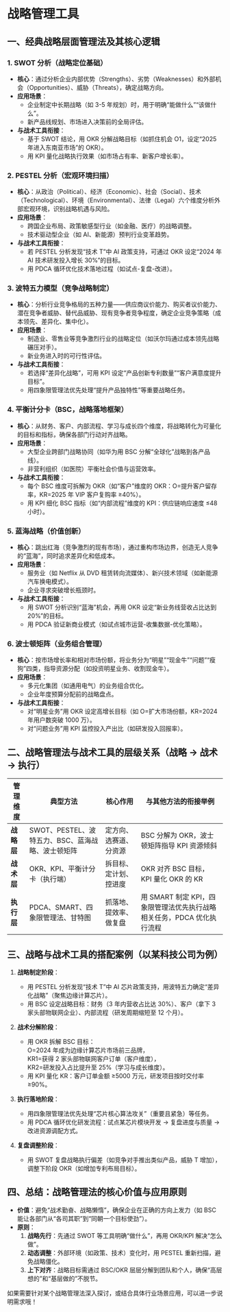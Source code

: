 # 战略管理工具

## **一、经典战略层面管理法及其核心逻辑**

### 1. **SWOT 分析（战略定位基础）**

- **核心**：通过分析企业内部优势（Strengths）、劣势（Weaknesses）和外部机会（Opportunities）、威胁（Threats），确定战略方向。
- **应用场景**：
  - 企业制定中长期战略（如 3-5 年规划）时，用于明确“能做什么”“该做什么”。
  - 新产品线规划、市场进入决策前的全局评估。
- **与战术工具衔接**：
  - 基于 SWOT 结论，用 OKR 分解战略目标（如抓住机会 O1，设定“2025 年进入东南亚市场”的 OKR）。
  - 用 KPI 量化战略执行效果（如市场占有率、新客户增长率）。

### 2. **PESTEL 分析（宏观环境扫描）**

- **核心**：从政治（Political）、经济（Economic）、社会（Social）、技术（Technological）、环境（Environmental）、法律（Legal）六个维度分析外部宏观环境，识别战略机遇与风险。
- **应用场景**：
  - 跨国企业布局、政策敏感型行业（如金融、医疗）的战略调整。
  - 技术驱动型企业（如 AI、新能源）预判行业变革趋势。
- **与战术工具衔接**：
  - 若 PESTEL 分析发现“技术 T”中 AI 政策支持，可通过 OKR 设定“2024 年 AI 技术研发投入增长 30%”的目标。
  - 用 PDCA 循环优化技术落地过程（如试点-复盘-改进）。

### 3. **波特五力模型（竞争战略制定）**

- **核心**：分析行业竞争格局的五种力量——供应商议价能力、购买者议价能力、潜在竞争者威胁、替代品威胁、现有竞争者竞争程度，确定企业竞争策略（成本领先、差异化、集中化）。
- **应用场景**：
  - 制造业、零售业等竞争激烈行业的战略定位（如沃尔玛通过成本领先战略碾压对手）。
  - 新业务进入时的可行性评估。
- **与战术工具衔接**：
  - 若选择“差异化战略”，可用 KPI 设定“产品创新专利数量”“客户满意度提升目标”。
  - 用四象限管理法优先处理“提升产品独特性”等重要战略任务。

### 4. **平衡计分卡（BSC，战略落地框架）**

- **核心**：从财务、客户、内部流程、学习与成长四个维度，将战略转化为可量化的目标和指标，确保各部门行动对齐战略。
- **应用场景**：
  - 大型企业跨部门战略协同（如华为用 BSC 分解“全球化”战略到各产品线）。
  - 非营利组织（如医院）平衡社会价值与运营效率。
- **与战术工具衔接**：
  - 每个 BSC 维度可拆解为 OKR（如“客户”维度的 OKR：O=提升客户留存率，KR=2025 年 VIP 客户复购率 ≥40%）。
  - 用 KPI 细化 BSC 指标（如“内部流程”维度的 KPI：供应链响应速度 ≤48 小时）。

### 5. **蓝海战略（价值创新）**

- **核心**：跳出红海（竞争激烈的现有市场），通过重构市场边界，创造无人竞争的“蓝海”，同时追求差异化和低成本。
- **应用场景**：
  - 服务业（如 Netflix 从 DVD 租赁转向流媒体）、新兴技术领域（如新能源汽车换电模式）。
  - 企业寻求突破增长瓶颈时。
- **与战术工具衔接**：
  - 用 SWOT 分析识别“蓝海”机会，再用 OKR 设定“新业务线营收占比达到 20%”的目标。
  - 用 PDCA 验证新商业模式（如试点城市运营-收集数据-优化策略）。

### 6. **波士顿矩阵（业务组合管理）**

- **核心**：按市场增长率和相对市场份额，将业务分为“明星”“现金牛”“问题”“瘦狗”四类，指导资源分配（如投资明星业务、收割现金牛）。
- **应用场景**：
  - 多元化集团（如通用电气）的业务组合优化。
  - 企业年度预算分配前的战略盘点。
- **与战术工具衔接**：
  - 对“明星业务”用 OKR 设定高增长目标（如 O=扩大市场份额，KR=2024 年用户数突破 1000 万）。
  - 对“问题业务”用 KPI 监控投入产出比（如研发投入回报率）。

## **二、战略管理法与战术工具的层级关系（战略 → 战术 → 执行）**

| 管理维度   | 典型方法                                          | 核心作用               | 与其他方法的衔接举例                                                   |
| ---------- | ------------------------------------------------- | ---------------------- | ---------------------------------------------------------------------- |
| **战略层** | SWOT、PESTEL、波特五力、BSC、蓝海战略、波士顿矩阵 | 定方向、选赛道、分资源 | BSC 分解为 OKR，波士顿矩阵指导 KPI 资源倾斜                            |
| **战术层** | OKR、KPI、平衡计分卡（执行端）                    | 拆目标、定计划、控进度 | OKR 对齐 BSC 目标，KPI 量化 OKR 的 KR                                  |
| **执行层** | PDCA、SMART、四象限管理法、甘特图                 | 抓落地、提效率、做复盘 | 用 SMART 制定 KPI，四象限管理法优先执行战略相关任务，PDCA 优化执行流程 |

## **三、战略与战术工具的搭配案例（以某科技公司为例）**

1. **战略制定阶段**：

   - 用 PESTEL 分析发现“技术 T”中 AI 芯片政策支持，用波特五力确定“差异化战略”（聚焦边缘计算芯片）。
   - 用 BSC 设定战略目标：财务（3 年内营收占比达 30%）、客户（拿下 3 家头部物联网企业）、内部流程（研发周期缩短至 12 个月）。

2. **战术分解阶段**：

   - 用 OKR 拆解 BSC 目标：  
     O=2024 年成为边缘计算芯片市场前三品牌，  
     KR1=获得 2 家头部物联网客户订单（客户维度），  
     KR2=研发投入占比提升至 25%（学习与成长维度）。
   - 用 KPI 量化 KR：客户订单金额 ≥5000 万元，研发项目按时交付率 ≥90%。

3. **执行落地阶段**：

   - 用四象限管理法优先处理“芯片核心算法攻关”（重要且紧急）等任务。
   - 用 PDCA 循环优化研发流程：试点某芯片模块开发 → 复盘进度与质量 → 改进资源调配方式。

4. **复盘调整阶段**：
   - 用 SWOT 复盘战略执行偏差（如竞争对手推出类似产品，威胁 T 增加），调整下阶段 OKR（如增加专利布局目标）。

## **四、总结：战略管理法的核心价值与应用原则**

- **价值**：避免“战术勤奋、战略懒惰”，确保企业在正确的方向上发力（如 BSC 能让各部门从“各司其职”到“同朝一个目标使劲”）。
- **原则**：
  1. **战略先行**：先通过 SWOT 等工具明确“做什么”，再用 OKR/KPI 解决“怎么做”。
  2. **动态调整**：外部环境（如政策、技术）变化时，用 PESTEL 重新扫描，避免战略僵化。
  3. **上下对齐**：战略目标需通过 BSC/OKR 层层分解到团队和个人，确保“高层想的”和“基层做的”不脱节。

如果需要针对某个战略管理法深入探讨，或结合具体行业场景应用，可以进一步说明需求哦！
